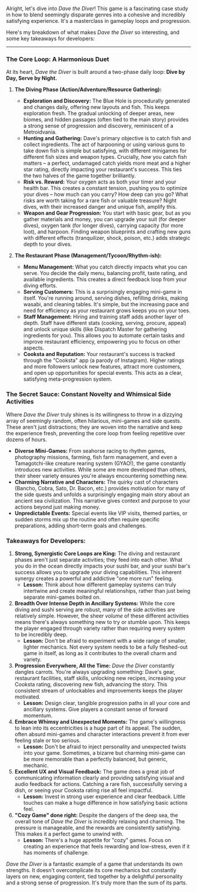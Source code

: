 Alright, let's dive into *Dave the Diver*! This game is a fascinating case study in how to blend seemingly disparate genres into a cohesive and incredibly satisfying experience. It's a masterclass in gameplay loops and progression.

Here's my breakdown of what makes *Dave the Diver* so interesting, and some key takeaways for developers:

---

### The Core Loop: A Harmonious Duet

At its heart, *Dave the Diver* is built around a two-phase daily loop: **Dive by Day, Serve by Night.**

1.  **The Diving Phase (Action/Adventure/Resource Gathering):**
    * **Exploration and Discovery:** The Blue Hole is procedurally generated and changes daily, offering new layouts and fish. This keeps exploration fresh. The gradual unlocking of deeper areas, new biomes, and hidden passages (often tied to the main story) provides a strong sense of progression and discovery, reminiscent of a Metroidvania.
    * **Hunting and Gathering:** Dave's primary objective is to catch fish and collect ingredients. The act of harpooning or using various guns to take down fish is simple but satisfying, with different minigames for different fish sizes and weapon types. Crucially, *how* you catch fish matters – a perfect, undamaged catch yields more meat and a higher star rating, directly impacting your restaurant's success. This ties the two halves of the game together brilliantly.
    * **Risk vs. Reward:** Your oxygen acts as both your timer and your health bar. This creates a constant tension, pushing you to optimize your dives – how much can you carry? How deep can you go? What risks are worth taking for a rare fish or valuable treasure? Night dives, with their increased danger and unique fish, amplify this.
    * **Weapon and Gear Progression:** You start with basic gear, but as you gather materials and money, you can upgrade your suit (for deeper dives), oxygen tank (for longer dives), carrying capacity (for more loot), and harpoon. Finding weapon blueprints and crafting new guns with different effects (tranquilizer, shock, poison, etc.) adds strategic depth to your dives.

2.  **The Restaurant Phase (Management/Tycoon/Rhythm-ish):**
    * **Menu Management:** What you catch directly impacts what you can serve. You decide the daily menu, balancing profit, taste rating, and available ingredients. This creates a direct feedback loop from your diving efforts.
    * **Serving Customers:** This is a surprisingly engaging mini-game in itself. You're running around, serving dishes, refilling drinks, making wasabi, and cleaning tables. It's simple, but the increasing pace and need for efficiency as your restaurant grows keeps you on your toes.
    * **Staff Management:** Hiring and training staff adds another layer of depth. Staff have different stats (cooking, serving, procure, appeal) and unlock unique skills (like Dispatch Master for gathering ingredients for you). This allows you to automate certain tasks and improve restaurant efficiency, empowering you to focus on other aspects.
    * **Cooksta and Reputation:** Your restaurant's success is tracked through the "Cooksta" app (a parody of Instagram). Higher ratings and more followers unlock new features, attract more customers, and open up opportunities for special events. This acts as a clear, satisfying meta-progression system.

### The Secret Sauce: Constant Novelty and Whimsical Side Activities

Where *Dave the Diver* truly shines is its willingness to throw in a dizzying array of seemingly random, often hilarious, mini-games and side quests. These aren't just distractions; they are woven into the narrative and keep the experience fresh, preventing the core loop from feeling repetitive over dozens of hours.

* **Diverse Mini-Games:** From seahorse racing to rhythm games, photography missions, farming, fish farm management, and even a Tamagotchi-like creature rearing system (GYAO!), the game constantly introduces new activities. While some are more developed than others, their sheer variety ensures you're always encountering something new.
* **Charming Narrative and Characters:** The quirky cast of characters (Bancho, Cobra, Sato, Dr. Bacon, etc.) provides motivation for many of the side quests and unfolds a surprisingly engaging main story about an ancient sea civilization. This narrative gives context and purpose to your actions beyond just making money.
* **Unpredictable Events:** Special events like VIP visits, themed parties, or sudden storms mix up the routine and often require specific preparations, adding short-term goals and challenges.

### Takeaways for Developers:

1.  **Strong, Synergistic Core Loops are King:** The diving and restaurant phases aren't just separate activities; they feed into each other. What you do in the ocean directly impacts your sushi bar, and your sushi bar's success allows you to upgrade your diving capabilities. This inherent synergy creates a powerful and addictive "one more run" feeling.
    * **Lesson:** Think about how different gameplay systems can truly intertwine and create meaningful relationships, rather than just being separate mini-games bolted on.
2.  **Breadth Over Intense Depth in Ancillary Systems:** While the core diving and sushi serving are robust, many of the side activities are relatively simple. However, the sheer *volume* of these different activities means there's always something new to try or stumble upon. This keeps the player engaged through variety rather than requiring every system to be incredibly deep.
    * **Lesson:** Don't be afraid to experiment with a wide range of smaller, lighter mechanics. Not every system needs to be a fully fleshed-out game in itself, as long as it contributes to the overall charm and variety.
3.  **Progression Everywhere, All the Time:** *Dave the Diver* constantly dangles carrots. You're always upgrading something: Dave's gear, restaurant facilities, staff skills, unlocking new recipes, increasing your Cooksta rating, discovering new fish, advancing the story. This consistent stream of unlockables and improvements keeps the player motivated.
    * **Lesson:** Design clear, tangible progression paths in all your core and ancillary systems. Give players a constant sense of forward momentum.
4.  **Embrace Whimsy and Unexpected Moments:** The game's willingness to lean into its eccentricities is a huge part of its appeal. The sudden, often absurd mini-games and character interactions prevent it from ever feeling stale or too serious.
    * **Lesson:** Don't be afraid to inject personality and unexpected twists into your game. Sometimes, a bizarre but charming mini-game can be more memorable than a perfectly balanced, but generic, mechanic.
5.  **Excellent UX and Visual Feedback:** The game does a great job of communicating information clearly and providing satisfying visual and audio feedback for actions. Catching a rare fish, successfully serving a dish, or seeing your Cooksta rating rise all feel impactful.
    * **Lesson:** Invest in strong user experience and clear feedback. Little touches can make a huge difference in how satisfying basic actions feel.
6.  **"Cozy Game" done right:** Despite the dangers of the deep sea, the overall tone of *Dave the Diver* is incredibly relaxing and charming. The pressure is manageable, and the rewards are consistently satisfying. This makes it a perfect game to unwind with.
    * **Lesson:** There's a huge appetite for "cozy" games. Focus on creating an experience that feels rewarding and low-stress, even if it has moments of challenge.

*Dave the Diver* is a fantastic example of a game that understands its own strengths. It doesn't overcomplicate its core mechanics but constantly layers on new, engaging content, tied together by a delightful personality and a strong sense of progression. It's truly more than the sum of its parts.